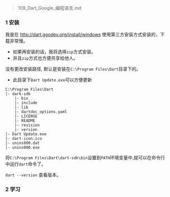 > 109_Dart_Google_编程语言.md

### 1 安装

我是在 <http://dart.goodev.org/install/windows> 使用第三方安装方式安装的，下载非常慢。
- 如果再安装的话，我将选择`zip`方式安装。
- 并且`zip`方式也方便共享给他人。

没有更改安装路径, 默认是安装在`C:\Program Files\Dart`目录下的。
- 此目录下`Dart Update.exe`可以方便更新

```
C:\Program Files\Dart
|- dark-sdk
    |- bin
    |- include
    |- lib
    |- dartdoc_options.yaml
    |- LICENSE
    |- README
    |- revision
    |- version
|- Dart Update.exe
|- dart-icon.ico
|- unins000.dat
|- unins000.exe
```

将`C:\Program Files\Dart\dart-sdk\bin`设置到`PATH`环境变量中,就可以在命令行中运行`dart`命令了。

`dart --version` 查看版本。

### 2 学习











